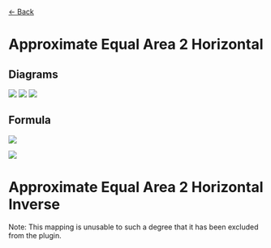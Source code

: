 [<- Back](https://github.com/Kuuuube/Circular_Area/blob/main/wiki/mappings_index.md#mappings-index)

# Approximate Equal Area 2 Horizontal

## Diagrams
![](https://raw.githubusercontent.com/Kuuuube/Circular_Area/main/wiki/images/mappings/square_approximate_equal_area_2_horizontal_circle_grid_thick_checkerboard.png)
![](https://raw.githubusercontent.com/Kuuuube/Circular_Area/main/wiki/images/mappings/square_approximate_equal_area_2_horizontal_square_grid_thick_checkerboard.png)
![](https://raw.githubusercontent.com/Kuuuube/Circular_Area/main/wiki/images/mappings/square_approximate_equal_area_2_horizontal_dot_grid_circle_rgb_gradient_circle.png)

## Formula
![](https://raw.githubusercontent.com/Kuuuube/Circular_Area/main/wiki/images/formulas/approximate_equal_area_2_horizontal_formula.png)

![](https://raw.githubusercontent.com/Kuuuube/Circular_Area/main/wiki/images/formulas/approximate_equal_area_2_t_variable.png)



# Approximate Equal Area 2 Horizontal Inverse 

Note: This mapping is unusable to such a degree that it has been excluded from the plugin.